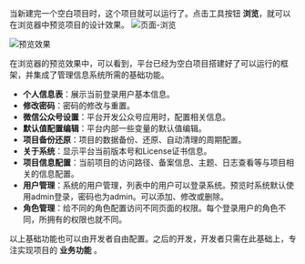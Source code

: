 
当新建完一个空白项目时，这个项目就可以运行了。点击工具按钮 **浏览**，就可以在浏览器中预览项目的设计效果。
![页面-浏览](https://upload-images.jianshu.io/upload_images/12920178-eff1f28d985eb14d.png?imageMogr2/auto-orient/strip%7CimageView2/2/w/1240)

![预览效果](https://upload-images.jianshu.io/upload_images/12920178-ec07f3fb5db282e1.png?imageMogr2/auto-orient/strip%7CimageView2/2/w/1240)

在浏览器的预览效果中，可以看到，平台已经为空白项目搭建好了可以运行的框架，并集成了管理信息系统所需的基础功能。
- **个人信息表**：展示当前登录用户基本信息。
- **修改密码**：密码的修改与重置。
- **微信公众号设置**：平台开发公众号应用时，配置相关信息。
- **默认值配置编辑**：平台内部一些变量的默认值编辑。
- **项目备份还原**：项目的数据备份、还原、自动清理的周期配置。
- **关于系统**：显示平台当前版本号和License证书信息。
- **项目信息配置**：当前项目的访问路径、备案信息、主题、日志查看等与项目相关的信息配置。
- **用户管理**：系统的用户管理，列表中的用户可以登录系统。预览时系统默认使用admin登录，密码也为admin。可以添加、修改或删除。
- **角色管理**：给不同的角色配置访问不同页面的权限。每个登录用户的角色不同，所拥有的权限也就不同。

以上基础功能也可以由开发者自由配置。之后的开发，开发者只需在此基础上，专注实现项目的 **业务功能** 。
